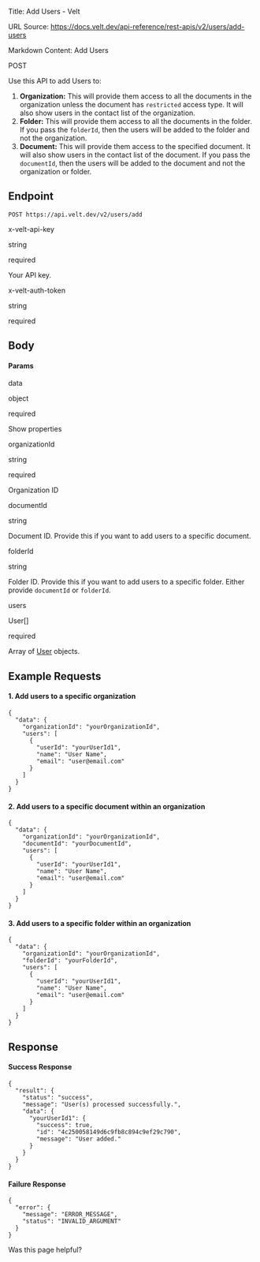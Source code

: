 Title: Add Users - Velt

URL Source: https://docs.velt.dev/api-reference/rest-apis/v2/users/add-users

Markdown Content:
Add Users

POST

Use this API to add Users to:

1.   **Organization:** This will provide them access to all the documents in the organization unless the document has `restricted` access type. It will also show users in the contact list of the organization.
2.   **Folder:** This will provide them access to all the documents in the folder. If you pass the `folderId`, then the users will be added to the folder and not the organization.
3.   **Document:** This will provide them access to the specified document. It will also show users in the contact list of the document. If you pass the `documentId`, then the users will be added to the document and not the organization or folder.

Endpoint
--------

`POST https://api.velt.dev/v2/users/add`

x-velt-api-key

string

required

Your API key.

x-velt-auth-token

string

required

Body
----

#### Params

data

object

required

Show properties

organizationId

string

required

Organization ID

documentId

string

Document ID. Provide this if you want to add users to a specific document.

folderId

string

Folder ID. Provide this if you want to add users to a specific folder. Either provide `documentId` or `folderId`.

users

User[]

required

Array of [User](https://docs.velt.dev/api-reference/sdk/models/data-models#user) objects.

**Example Requests**
--------------------

#### 1. Add users to a specific organization

```
{
  "data": {
    "organizationId": "yourOrganizationId",
    "users": [
      {
        "userId": "yourUserId1",
        "name": "User Name",
        "email": "user@email.com"
      }
    ]
  }
}
```

#### 2. Add users to a specific document within an organization

```
{
  "data": {
    "organizationId": "yourOrganizationId",
    "documentId": "yourDocumentId",
    "users": [
      {
        "userId": "yourUserId1",
        "name": "User Name",
        "email": "user@email.com"
      }
    ]
  }
}
```

#### 3. Add users to a specific folder within an organization

```
{
  "data": {
    "organizationId": "yourOrganizationId",
    "folderId": "yourFolderId",
    "users": [
      {
        "userId": "yourUserId1",
        "name": "User Name",
        "email": "user@email.com"
      }
    ]
  }
}
```

Response
--------

#### Success Response

```
{
  "result": {
    "status": "success",
    "message": "User(s) processed successfully.",
    "data": {
      "yourUserId1": {
        "success": true,
        "id": "4c250058149d6c9fb8c894c9ef29c790",
        "message": "User added."
      }
    }
  }
}
```

#### Failure Response

```
{
  "error": {
    "message": "ERROR_MESSAGE",
    "status": "INVALID_ARGUMENT"
  }
}
```

Was this page helpful?
